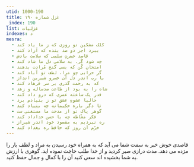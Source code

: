 ```yaml
---
utid: 1000-190
title: غزل شماره ۱۹۰
_index: 190
list: غزلیات
indexes: د
mesra:
  - کلک مشکین تو روزی که ز ما یاد کند
  - ببرد اجر دو صد بنده که آزاد کند
  - قاصد حضرتِ سلمی که سلامت بادش
  - چه شود گَر، به سلامی دل ما شاد کند
  - امتحان کُن که بسی گنج مُرادت بدهند
  - گر خرابی چو مرا، لطف تو آباد کند
  - یا رب اندر دل آن خسرو شیرین انداز
  - که به رحمت گذری بر سر فرهاد کند
  - شاه را به بود از طاعت صدساله و زهد
  - قدر یک ساعته عمری که درو داد کند
  - حالیا عشوهِ عشق تو ز بنیادم برد
  - تا دگر باره حکیمانه چه بنیاد کند
  - گوهر پاک تو از مدحت ما مستغنی ست
  - فکر مشّاطه چه با حسن خداداد کند
  - ره نبردیم به مقصود خود اندر شیراز
  - خرّم آن روز که حافظ ره بغداد کند
---
```

قاصدی خوش خبر به سمت شما می آید که به همراه خود رسیدن به مراد و لطف یار را مژده می دهد. مدت درازی صبر کردید و از خدا طلب حاجت نموده اید. گوهری با ارزش به شما بخشیده اند سعی کنید آن را با کمال و جمال حفظ کنید.
